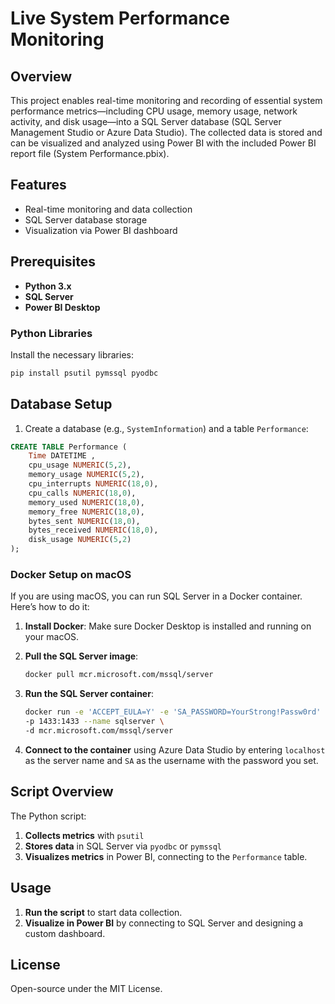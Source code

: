 # Live System Performance Monitoring

## Overview

This project enables real-time monitoring and recording of essential system performance metrics—including CPU usage, memory usage, network activity, and disk usage—into a SQL Server database (SQL Server Management Studio or Azure Data Studio). The collected data is stored and can be visualized and analyzed using Power BI with the included Power BI report file (System Performance.pbix).

## Features

- Real-time monitoring and data collection
- SQL Server database storage
- Visualization via Power BI dashboard

## Prerequisites

- **Python 3.x**
- **SQL Server**
- **Power BI Desktop**

### Python Libraries

Install the necessary libraries:

```bash
pip install psutil pymssql pyodbc
```

## Database Setup

1. Create a database (e.g., `SystemInformation`) and a table `Performance`:

```sql
CREATE TABLE Performance (
    Time DATETIME ,
    cpu_usage NUMERIC(5,2),
    memory_usage NUMERIC(5,2),
    cpu_interrupts NUMERIC(18,0),
    cpu_calls NUMERIC(18,0),
    memory_used NUMERIC(18,0),
    memory_free NUMERIC(18,0),
    bytes_sent NUMERIC(18,0),
    bytes_received NUMERIC(18,0),
    disk_usage NUMERIC(5,2)
);
```
### Docker Setup on macOS

If you are using macOS, you can run SQL Server in a Docker container. Here’s how to do it:

1. **Install Docker**: Make sure Docker Desktop is installed and running on your macOS.
2. **Pull the SQL Server image**:
    ```bash
    docker pull mcr.microsoft.com/mssql/server
    ```
3. **Run the SQL Server container**:
    ```bash
    docker run -e 'ACCEPT_EULA=Y' -e 'SA_PASSWORD=YourStrong!Passw0rd' \
    -p 1433:1433 --name sqlserver \
    -d mcr.microsoft.com/mssql/server
    ```

4. **Connect to the container** using Azure Data Studio by entering `localhost` as the server name and `SA` as the username with the password you set.

## Script Overview

The Python script:

1. **Collects metrics** with `psutil`
2. **Stores data** in SQL Server via `pyodbc` or `pymssql`
3. **Visualizes metrics** in Power BI, connecting to the `Performance` table.

## Usage

1. **Run the script** to start data collection.
2. **Visualize in Power BI** by connecting to SQL Server and designing a custom dashboard.

## License

Open-source under the MIT License.
